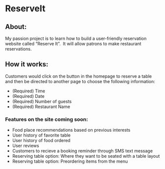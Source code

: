 # ReserveIt

## **About:**

My passion project is to learn how to build a user-friendly reservation website called “Reserve It”.  It will allow patrons to make restaurant reservations.

## **How it works:**

Customers would click on the button in the homepage to reserve a table and then be directed to another page to choose the following information:

- (Required) Time
- (Required) Date
- (Required) Number of guests
- (Required) Restaurant Name

### **Features on the site coming soon:**

- Food place recommendations based on previous interests
- User history of favorite table
- User history of food ordered
- User reviews
- Customers to recieve a booking reminder through SMS text message
- Reserving table option: Where they want to be seated with a table layout
- Reserving table option: Preordering items from the menu

